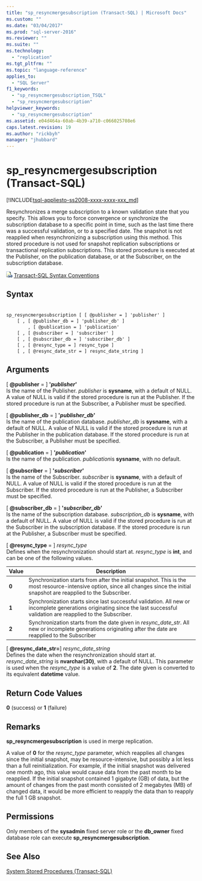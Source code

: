 ```yaml
---
title: "sp_resyncmergesubscription (Transact-SQL) | Microsoft Docs"
ms.custom: ""
ms.date: "03/04/2017"
ms.prod: "sql-server-2016"
ms.reviewer: ""
ms.suite: ""
ms.technology: 
  - "replication"
ms.tgt_pltfrm: ""
ms.topic: "language-reference"
applies_to: 
  - "SQL Server"
f1_keywords: 
  - "sp_resyncmergesubscription_TSQL"
  - "sp_resyncmergesubscription"
helpviewer_keywords: 
  - "sp_resyncmergesubscription"
ms.assetid: e04d464a-60ab-4b39-a710-c066025708e6
caps.latest.revision: 19
ms.author: "rickbyh"
manager: "jhubbard"
---
```

# sp_resyncmergesubscription (Transact-SQL)
[!INCLUDE[tsql-appliesto-ss2008-xxxx-xxxx-xxx_md](../../database-engine/configure/windows/includes/tsql-appliesto-ss2008-xxxx-xxxx-xxx-md.md)]

  Resynchronizes a merge subscription to a known validation state that you specify. This allows you to force convergence or synchronize the subscription database to a specific point in time, such as the last time there was a successful validation, or to a specified date. The snapshot is not reapplied when resynchronizing a subscription using this method. This stored procedure is not used for snapshot replication subscriptions or transactional replication subscriptions. This stored procedure is executed at the Publisher, on the publication database, or at the Subscriber, on the subscription database.  
  
 ![Topic link icon](../../database-engine/configure/windows/media/topic-link.gif "Topic link icon") [Transact-SQL Syntax Conventions](../Topic/Transact-SQL%20Syntax%20Conventions%20\(Transact-SQL\).md)  
  
## Syntax  
  
```  
  
sp_resyncmergesubscription [ [ @publisher = ] 'publisher' ]  
    [ , [ @publisher_db = ] 'publisher_db' ]  
        , [ @publication = ] 'publication'   
    [ , [ @subscriber = ] 'subscriber' ]  
    [ , [ @subscriber_db = ] 'subscriber_db' ]  
    [ , [ @resync_type = ] resync_type ]  
    [ , [ @resync_date_str = ] resync_date_string ]  
```  
  
## Arguments  
 [ **@publisher** = ] **'***publisher***'**  
 Is the name of the Publisher. *publisher* is **sysname**, with a default of NULL. A value of NULL is valid if the stored procedure is run at the Publisher. If the stored procedure is run at the Subscriber, a Publisher must be specified.  
  
 [ **@publisher_db** = ] **'***publisher_db***'**  
 Is the name of the publication database. *publisher_db* is **sysname**, with a default of NULL. A value of NULL is valid if the stored procedure is run at the Publisher in the publication database. If the stored procedure is run at the Subscriber, a Publisher must be specified.  
  
 [ **@publication** = ] **'***publication***'**  
 Is the name of the publication. *publication*is **sysname**, with no default.  
  
 [ **@subscriber** = ] **'***subscriber***'**  
 Is the name of the Subscriber. *subscriber* is **sysname**, with a default of NULL. A value of NULL is valid if the stored procedure is run at the Subscriber. If the stored procedure is run at the Publisher, a Subscriber must be specified.  
  
 [ **@subscriber_db** = ] **'***subscriber_db***'**  
 Is the name of the subscription database. *subscription_db* is **sysname**, with a default of NULL. A value of NULL is valid if the stored procedure is run at the Subscriber in the subscription database. If the stored procedure is run at the Publisher, a Subscriber must be specified.  
  
 [ **@resync_type** = ] *resync_type*  
 Defines when the resynchronization should start at. *resync_type* is **int**, and can be one of the following values.  
  
|Value|Description|  
|-----------|-----------------|  
|**0**|Synchronization starts from after the initial snapshot. This is the most resource-intensive option, since all changes since the initial snapshot are reapplied to the Subscriber.|  
|**1**|Synchronization starts since last successful validation. All new or incomplete generations originating since the last successful validation are reapplied to the Subscriber.|  
|**2**|Synchronization starts from the date given in *resync_date_str*. All new or incomplete generations originating after the date are reapplied to the Subscriber|  
  
 [ **@resync_date_str=**] *resync_date_string*  
 Defines the date when the resynchronization should start at. *resync_date_string* is **nvarchar(30)**, with a default of NULL. This parameter is used when the *resync_type* is a value of **2**. The date given is converted to its equivalent **datetime** value.  
  
## Return Code Values  
 **0** (success) or **1** (failure)  
  
## Remarks  
 **sp_resyncmergesubscription** is used in merge replication.  
  
 A value of **0** for the *resync_type* parameter, which reapplies all changes since the initial snapshot, may be resource-intensive, but possibly a lot less than a full reinitialization. For example, if the initial snapshot was delivered one month ago, this value would cause data from the past month to be reapplied. If the initial snapshot contained 1 gigabyte (GB) of data, but the amount of changes from the past month consisted of 2 megabytes (MB) of changed data, it would be more efficient to reapply the data than to reapply the full 1 GB snapshot.  
  
## Permissions  
 Only members of the **sysadmin** fixed server role or the **db_owner** fixed database role can execute **sp_resyncmergesubscription**.  
  
## See Also  
 [System Stored Procedures &#40;Transact-SQL&#41;](../../relational-databases/system-stored-procedures/system-stored-procedures-transact-sql.md)  
  
  
